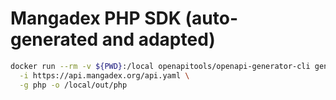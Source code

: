 # Mangadex PHP SDK (auto-generated and adapted)

```bash
docker run --rm -v ${PWD}:/local openapitools/openapi-generator-cli generate \
  -i https://api.mangadex.org/api.yaml \
  -g php -o /local/out/php
  ```

